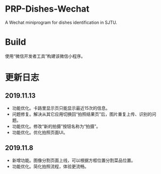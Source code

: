 # PRP-Dishes-Wechat
A Wechat miniprogram for dishes identification in SJTU.

# Build
使用“微信开发者工具”构建该微信小程序。

# 更新日志
## 2019.11.13
- 功能优化。卡路里显示页只能显示最近15次的信息。
- 问题修复。解决从其它应用切换回“拍照结果页”后，图片重复上传、识别的问题。
- 功能优化。修改“新的拍摄”按钮名称为“拍摄”。
- 功能优化。优化拍照页面UI。

## 2019.11.8
- 新增功能。图像分割页面上线，可以根据方框位置分割菜品位置。
- 功能优化。简化拍照流程，体验更流畅。